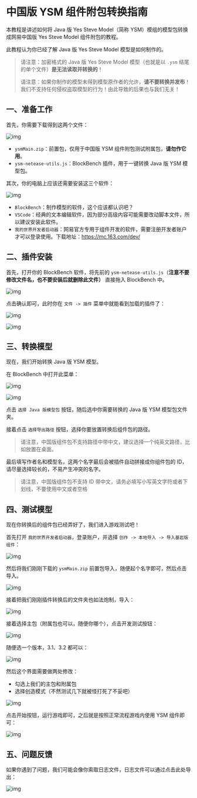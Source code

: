 # 中国版 YSM 组件附包转换指南



本教程是讲述如何将 Java 版 Yes Steve Model（简称 YSM）模组的模型包转换成网易中国版 Yes Steve Model 组件附包的教程。

此教程认为你已经了解 Java 版 Yes Steve Model 模型是如何制作的。

> 请注意：加密格式的 Java 版 Yes Steve Model 模型（也就是以 `.ysm` 结尾的单个文件）**是无法读取并转换的**！
>
> 请注意：如果你制作的模型未得到模型原作者的允许，**请不要转换并发布**！我们不支持任何侵权盗取模型的行为！由此导致的后果也与我们无关！

## 一、准备工作

首先，你需要下载得到这两个文件：

![img](./img/1.png)

- `ysmMain.zip`：前置包，仅用于中国版 YSM 组件附包测试附属包，**请勿作它用**。
- `ysm-netease-utils.js`：BlockBench 插件，用于一键转换 Java 版 YSM 模型包。

其次，你的电脑上应该还需要安装这三个软件：

![img](./img/2.png)

- `BlockBench`：制作模型的软件，这个应该都认识吧？
- `VSCode`：经典的文本编辑软件，因为部分高级内容可能需要改动脚本文件，所以建议安装此软件。
- `我的世界开发者启动器`：网易官方专用于组件开发的软件，需要注册开发者账户才可以登录使用。下载地址：<https://mc.163.com/dev/>

## 二、插件安装

首先，打开你的 BlockBench 软件，将先前的 `ysm-netease-utils.js`（**注意不要修改文件名，也不要安装后就删除此文件）** 直接拖入 BlockBench 中。

![img](./img/3.png)

点击确认即可，此时你在 `文件 -> 插件` 菜单中就能看到加载的插件了：

![img](./img/4.png)

![img](./img/5.png)

## 三、转换模型

现在，我们开始转换 Java 版 YSM 模型。

在 BlockBench 中打开此菜单：

![img](./img/6.png)

![img](./img/7.png)

点击 `选择 Java 版模型包` 按钮，随后选中你需要转换的 Java 版 YSM 模型包文件夹。

接着点击 `选择导出路径` 按钮，选择你要放置转换后组件包的路径。

> 请注意，中国版组件包不支持路径中带中文，建议选择一个纯英文路径，比如放置在桌面。

最后填写作者名和模型名，这两个名字最后会被插件自动拼接成你组件包的 ID，请尽量选择较长的，不易产生冲突的名字。

> 请注意，中国版组件包不支持 ID 带中文，请务必填写小写英文字符或者下划线，不要使用中文或者空格

## 四、测试模型

现在你转换后的组件包已经弄好了，我们进入游戏测试吧！

首先打开 `我的世界开发者启动器`，登录账户，并选择 `创作 -> 本地导入 -> 导入基岩版组件`：

![img](./img/8.png)

然后将我们刚刚下载的 `ysmMain.zip` 前置包导入，随便起个名字即可，然后点击导入。

![img](./img/9.png)

接着把我们刚刚插件转换后的文件夹也如法炮制，导入：

![img](./img/10.png)

接着选择主包（附属包也可以，随便你哪个），点击开发测试按钮：

![img](./img/15.png)

随便选一个版本，3.1、3.2 都可以：

![img](./img/11.png)

然后这个界面需要做两处修改：

- 勾选上我们的主包和附属包
- 选择创造模式（不然测试几下就被怪打死了不妥吧）

![img](./img/12.png)

点击开始按钮，运行游戏即可，之后就是按照正常流程游戏内使用 YSM 组件即可：

![img](./img/14.png)

## 五、问题反馈

如果你遇到了问题，我们可能会像你索取日志文件，日志文件可以通过点击此处导出：

![img](./img/13.png)
